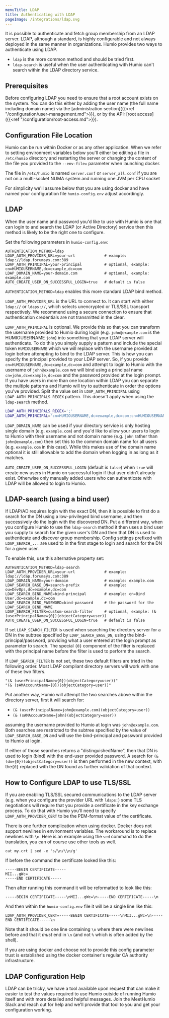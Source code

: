 ```yaml
---
menuTitle: LDAP
title: Authenticating with LDAP
pageImage: /integrations/ldap.svg
---
```


It is possible to authenticate and fetch group membership from an LDAP server.  LDAP, although
a standard, is highly configurable and not always deployed in the same manner in organizations.
Humio provides two ways to authenticate using LDAP.

 * `ldap` is the more common method and should be tried first.
 * `ldap-search` is useful when the user authenticating with Humio can't search within the LDAP directory service. 
 
## Prerequisites

Before configuring LDAP you need to ensure that a root account exists on the system. You can do this either by adding
the user name (the full name including domain name) via the
[administration section]({{<ref "/configuration/user-management.md">}}), or by the
API: [root access]({{<ref "/configuration/root-access.md">}}).

## Configuration File Location

Humio can be run within Docker or as any other application.  When we refer to setting environment variables below you'll
either be editing a file in `/etc/humio` directory and restarting the server or changing the content of the file you
provided to the `--env-file=` parameter when launching docker.

The file in `/etc/humio` is named `server.conf` or `server_all.conf` if you are not on a multi-socket
NUMA system and running one JVM per CPU socket

For simplicity we'll assume below that you are using docker and have named your configuration file `humio-config.env`
adjust accordingly.

## LDAP

When the user name and password you'd like to use with Humio is one that can login to and search the LDAP
(or Active Directory) service then this method is likely to be the right one to configure.

Set the following parameters in `humio-config.env`:

```shell
AUTHENTICATION_METHOD=ldap
LDAP_AUTH_PROVIDER_URL=your-url             # example: ldap://ldap.forumsys.com:389
LDAP_AUTH_PRINCIPAL=your-principal          # optional, example: cn=HUMIOUSERNAME,dc=example,dc=com
LDAP_DOMAIN_NAME=your-domain.com            # optional, example: example.com
AUTO_CREATE_USER_ON_SUCCESSFUL_LOGIN=true   # default is false 
```

`AUTHENTICATION_METHOD=ldap` enables this more standard LDAP bind method.

`LDAP_AUTH_PROVIDER_URL` is the URL to connect to. It can start with either `ldap://` or `ldaps://`, which selects
unencrypted or TLS/SSL transport respectively.  We recommend using a secure connection to ensure that authentication
credentials are not transmitted in the clear.

`LDAP_AUTH_PRINCIPAL` is optional.  We provide this so that you can transform the username provided to Humio during
login (e.g. `john@example.com` is the HUMIOUSERNAME `john`) into something that your LDAP server will authenticate.
To do this you simply supply a pattern and include the special token `HUMIOUSERNAME` which we will replace with the
username provided at login before attempting to bind to the LDAP server.  This is how you can specify the principal
provided to your LDAP server.  So, if you provide `cn=HUMIOUSERNAME,dc=example,dc=com` and attempt to login to Humio
with the username of `john@example.com` we will bind using a principal name `cn=john,dc=example,dc=com` and the
password provided at the login prompt.  If you have users in more than one location within LDAP you can separate the
multiple patterns and Humio will try to authenticate in order the options you've provided.  Split the value set in
`LDAP_AUTH_PRINCIPAL` using `LDAP_AUTH_PRINCIPALS_REGEX` pattern.  This doesn't apply when using the `ldap-search`
method.
```bash
LDAP_AUTH_PRINCIPALS_REGEX=';'
LDAP_AUTH_PRINCIPAL='cn=HUMIOUSERNAME,dc=example,dc=com;cn=HUMIOUSERNAME,dc=foo,dc=com;cn=HUMIOUSERNAME,dc=bar,dc=com'
```

`LDAP_DOMAIN_NAME` can be used if your directory service is only hosting single domain (e.g. `example.com`) and you'd
like to allow your users to login to Humio with their username and not domain name (e.g. `john` rather than
`john@example.com`) then set this to the common domain name for all users (e.g. `example.com` in this case).
While this makes use of the domain name optional it is still allowable to add the domain when logging in as long as
it matches.

`AUTO_CREATE_USER_ON_SUCCESSFUL_LOGIN` (default is `false`) when `true` will create new users in Humio on successful
login if that user didn't already exist.  Otherwise only manually added users who can authenticate with LDAP will be
allowed to login to Humio.

## LDAP-search (using a bind user)

If LDAP/AD requires login with the exact DN, then it is possible to first do a search for the DN using
a low-privileged bind username, and then successively do the login with the discovered DN.  Put a different way,
when you configure Humio to use the `ldap-search` method it then uses a bind user you supply to search for the
given user's DN and then that DN is used to authenticate and discover group membership.  Config settings prefixed
with `LDAP_SEARCH_...` are used to in the first stage to login and search for the DN for a given user.

To enable this, use this alternative property set:

```shell
AUTHENTICATION_METHOD=ldap-search
LDAP_AUTH_PROVIDER_URL=your-url             # example: ldap://ldap.forumsys.com:389
LDAP_DOMAIN_NAME=your-domain                # example: example.com
LDAP_SEARCH_BASE_DN=search-prefix           # example: ou=DevOps,dc=example,dc=com
LDAP_SEARCH_BIND_NAME=bind-principal        # example: cn=Bind User,dc=example,dc=com
LDAP_SEARCH_BIND_PASSWORD=bind-password     # the password for the LDAP_SEARCH_BIND_NAME
LDAP_SEARCH_FILTER=custom-search-filter     # optional, example: (& (userPrincipalName={0})(objectCategory=user))
AUTO_CREATE_USER_ON_SUCCESSFUL_LOGIN=true   # default is false
```

If set `LDAP_SEARCH_FILTER` is used when searching the directory server for a DN in the subtree specified by
`LDAP_SEARCH_BASE_DN`, using the bind-principal/password, providing what a user entered at the login prompt as
parameter to search.  The special `{0}` component of the filter is replaced with the principal name before the filter
is used to perform the search.

If `LDAP_SEARCH_FILTER` is not set, these two default filters are tried in the following order.  Most LDAP compliant
directory servers will work with one of these two filters.
```
"(& (userPrincipalName={0})(objectCategory=user))"
"(& (sAMAccountName={0})(objectCategory=user))"
```

Put another way, Humio will attempt the two searches above within the directory server, first it will
search for:

 * `(& (userPrincipalName=john@example.com)(objectCategory=user))`
 * `(& (sAMAccountName=john)(objectCategory=user))`

assuming the username provided to Humio at login was `john@example.com`.  Both searches are restricted to the subtree
specified by the value of `LDAP_SEARCH_BASE_DN` and will use the bind-principal and password provided to Humio at login.

If either of those searches returns a "distinguishedName", then that DN is used to login (bind) with the end-user
provided password.  A search for `(& (dn={0})(objectCategory=user))` is then performed in the new context, with the`{0}`
replaced with the DN found as further validation of that context.

## How to Configure LDAP to use TLS/SSL

If you are enabling TLS/SSL secured communications to the LDAP server (e.g. when you configure the provider URL
with `ldaps:`) some TLS negotiations will require that you provide a certificate in the key exchange process.  To
do that with Humio you'll need to specify `LDAP_AUTH_PROVIDER_CERT` to be the PEM-format value of the certificate.

There is one further complication when using docker.  Docker does not support newlines in environment variables.  The
workaround is to replace newlines with `\n`.  Here is an example using the `sed` command to do the translation, you
 can of course use other tools as well.

```shell
cat my.crt | sed -e 's/\n/\\n/g'
```

If before the command the certificate looked like this:

```
-----BEGIN CERTIFICATE-----
MII...gWc=
-----END CERTIFICATE-----
```

Then after running this command it will be reformatted to look like this:

```
-----BEGIN CERTIFICATE-----\nMII...gWc=\n-----END CERTIFICATE-----\n
```

And then within the `humio-config.env` file it will be a single line like this:

```properties
LDAP_AUTH_PROVIDER_CERT=-----BEGIN CERTIFICATE-----\nMII...gWc=\n-----END CERTIFICATE-----\n
```
Note that it should be one line containing `\n` where there were newlines before and that it *must* end in `\n`
(and not `%` which is often added by the shell).

If you are using docker and choose not to provide this config parameter trust is established using the docker
container's regular CA authority infrastructure.


## LDAP Configuration Help

LDAP can be tricky, we have a tool available upon request that can make it easier to test the values required to use
Humio outside of running Humio itself and with more detailed and helpful messages.  Join the MeetHumio Slack and reach
out for help and we'll provide that tool to you and get your configuration working.
